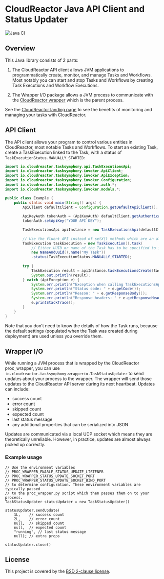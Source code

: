 # CloudReactor Java API Client and Status Updater

![Java CI](https://github.com/CloudReactor/cloudreactor-tasksymphony-wrapper-io-java/workflows/Java%20CI/badge.svg?branch=master)

## Overview

This Java library consists of 2 parts:

1) The CloudReactor API client allows JVM applications to programmatically 
create, monitor, and manage Tasks and Workflows. Most notably you can start and stop
Tasks and Workflows by creating Task Executions and Workflow Executions. 

2) The Wrapper I/O package allows a JVM process to communicate with the 
[CloudReactor wrapper](https://github.com/CloudReactor/cloudreactor-procwrapper) 
which is the parent process. 

See the [CloudReactor landing page](https://www.cloudreactor.io/) to see the
benefits of monitoring and managing your tasks with CloudReactor.

## API Client

The API client allows your program to control various entities in CloudReactor,
most notable Tasks and Workflows. To start an existing Task, create a 
TaskExecution linked to the Task, with a status of 
`TaskExecutionStatus.MANUALLY_STARTED`:

```java
import io.cloudreactor.tasksymphony.api.TaskExecutionsApi;
import io.cloudreactor.tasksymphony.invoker.ApiClient;
import io.cloudreactor.tasksymphony.invoker.ApiException;
import io.cloudreactor.tasksymphony.invoker.Configuration;
import io.cloudreactor.tasksymphony.invoker.auth.*;
import io.cloudreactor.tasksymphony.invoker.models.*;

public class Example {
    public static void main(String[] args) {
        ApiClient defaultClient = Configuration.getDefaultApiClient();
        
        ApiKeyAuth tokenAuth = (ApiKeyAuth) defaultClient.getAuthentication("tokenAuth");
        tokenAuth.setApiKey("YOUR API KEY");

        TaskExecutionsApi apiInstance = new TaskExecutionsApi(defaultClient);
        
        // Use the fluent API instead of setX() methods which are an alternative.
        TaskExecution taskExecution = new TaskExecution().task(
            // Either UUID or name of the Task has to be specified to identify the Task
            new NameAndUuid().name("My Task"))
            .status(TaskExecutionStatus.MANUALLY_STARTED);
        
        try {
            TaskExecution result = apiInstance.taskExecutionsCreate(taskExecution);
            System.out.println(result);
        } catch (ApiException e) {
            System.err.println("Exception when calling TaskExecutionsApi#taskExecutionsCreate");
            System.err.println("Status code: " + e.getCode());
            System.err.println("Reason: " + e.getResponseBody());
            System.err.println("Response headers: " + e.getResponseHeaders());
            e.printStackTrace();
        }
    }
}
```

Note that you don't need to know the details of how the Task runs, because
the default settings (populated when the Task was created during deployment) 
are used unless you override them.
 
## Wrapper I/O

While running a JVM process that is wrapped by the CloudReactor proc_wrapper,
you can use `io.cloudreactor.tasksymphony.wrapperio.TaskStatusUpdater` to
send updates about your process to the wrapper. The wrapper will send those
updates to the CloudReactor API server during its next heartbeat.
Updates can include:

* success count
* error count
* skipped count
* expected count
* last status message
* any additional properties that can be serialized into JSON

Updates are communicated via a local UDP socket which means they are 
theoretically unreliable. However, in practice, updates are almost always
picked up correctly.

### Example usage

    // Use the environment variables 
    // PROC_WRAPPER_ENABLE_STATUS_UPDATE_LISTENER
    // PROC_WRAPPER_STATUS_UPDATE_SOCKET_PORT
    // PROC_WRAPPER_STATUS_UPDATE_SOCKET_BIND_PORT
    // to determine configuration. These environment variables are typically passed
    // to the proc_wrapper.py script which then passes them on to your process.    
    TaskStatusUpdater statusUpdater = new TaskStatusUpdater()
    
    statusUpdater.sendUpdate(
        1L,    // success count
        2L,    // error count
        null,  // skipped count
        null,  // expected count 
        "running", // last status message
        null); // extra props    
        
    statusUpdater.close()

## License

This project is covered by the [BSD 2-clause license](https://opensource.org/licenses/BSD-2-Clause).
